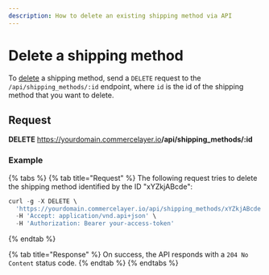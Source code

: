 ```yaml
---
description: How to delete an existing shipping method via API
---
```


# Delete a shipping method

To <a href="https://docs.commercelayer.io/developers/deleting-resources" target="_blank">delete</a> a shipping method, send a `DELETE` request to the `/api/shipping_methods/:id` endpoint, where `id` is the id of the shipping method that you want to delete.

## Request

**DELETE** https://yourdomain.commercelayer.io<b>/api/shipping_methods/:id</b>

### Example

{% tabs %}
{% tab title="Request" %}
The following request tries to delete the shipping method identified by the ID "xYZkjABcde":

```javascript
curl -g -X DELETE \
  'https://yourdomain.commercelayer.io/api/shipping_methods/xYZkjABcde' \
  -H 'Accept: application/vnd.api+json' \
  -H 'Authorization: Bearer your-access-token'
```
{% endtab %}

{% tab title="Response" %}
On success, the API responds with a `204 No Content` status code.
{% endtab %}
{% endtabs %}

